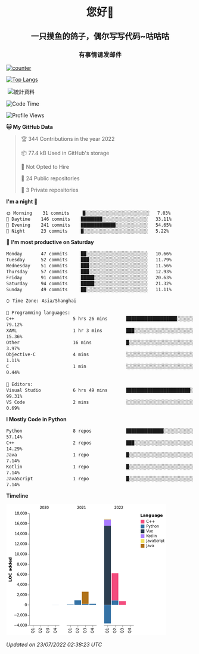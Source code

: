 

<!--
**kitUIN/kitUIN** is a ✨ _special_ ✨ repository because its `README.md` (this file) appears on your GitHub profile.

Here are some ideas to get you started:

- 🔭 I’m currently working on ...
- 🌱 I’m currently learning ...
- 👯 I’m looking to collaborate on ...
- 🤔 I’m looking for help with ...
- 💬 Ask me about ...
- 📫 How to reach me: ...
- 😄 Pronouns: ...
- ⚡ Fun fact: ...
-->
<h1 align="center">您好👋</h1>
<h2 align="center">一只摸鱼的鸽子，偶尔写写代码~咕咕咕</h2>
<h3 align="center">有事情请发邮件</h3>

[![counter](https://count.getloli.com/get/@KitUIN?theme=rule34)](https://count.getloli.com/)

[![Top Langs](https://github-readme-stats.vercel.app/api/top-langs/?username=kitUIN&show_icons=true&theme=gruvbox&locale=cn&layout=compact)](https://github.com/anuraghazra/github-readme-stats)

<p>&nbsp;<img align="center" src="https://github-readme-stats.vercel.app/api?username=kitUIN&show_icons=true&theme=gruvbox&locale=cn" alt="統計資料" /></p>


<!--START_SECTION:waka-->
![Code Time](http://img.shields.io/badge/Code%20Time-610%20hrs%2044%20mins-blue)

![Profile Views](http://img.shields.io/badge/Profile%20Views-0-blue)

**🐱 My GitHub Data** 

> 🏆 344 Contributions in the year 2022
 > 
> 📦 77.4 kB Used in GitHub's storage 
 > 
> 🚫 Not Opted to Hire
 > 
> 📜 24 Public repositories 
 > 
> 🔑 3 Private repositories  
 > 
**I'm a night 🦉** 

```text
🌞 Morning    31 commits     █░░░░░░░░░░░░░░░░░░░░░░░░   7.03% 
🌆 Daytime    146 commits    ████████░░░░░░░░░░░░░░░░░   33.11% 
🌃 Evening    241 commits    █████████████░░░░░░░░░░░░   54.65% 
🌙 Night      23 commits     █░░░░░░░░░░░░░░░░░░░░░░░░   5.22%

```
📅 **I'm most productive on Saturday** 

```text
Monday       47 commits     ██░░░░░░░░░░░░░░░░░░░░░░░   10.66% 
Tuesday      52 commits     ███░░░░░░░░░░░░░░░░░░░░░░   11.79% 
Wednesday    51 commits     ███░░░░░░░░░░░░░░░░░░░░░░   11.56% 
Thursday     57 commits     ███░░░░░░░░░░░░░░░░░░░░░░   12.93% 
Friday       91 commits     █████░░░░░░░░░░░░░░░░░░░░   20.63% 
Saturday     94 commits     █████░░░░░░░░░░░░░░░░░░░░   21.32% 
Sunday       49 commits     ██░░░░░░░░░░░░░░░░░░░░░░░   11.11%

```


```text
⌚︎ Time Zone: Asia/Shanghai

💬 Programming languages: 
C++                      5 hrs 26 mins       ███████████████████░░░░░░   79.12% 
XAML                     1 hr 3 mins         ███░░░░░░░░░░░░░░░░░░░░░░   15.36% 
Other                    16 mins             █░░░░░░░░░░░░░░░░░░░░░░░░   3.97% 
Objective-C              4 mins              ░░░░░░░░░░░░░░░░░░░░░░░░░   1.11% 
C                        1 min               ░░░░░░░░░░░░░░░░░░░░░░░░░   0.44%

📝 Editors: 
Visual Studio            6 hrs 49 mins       ████████████████████████░   99.31% 
VS Code                  2 mins              ░░░░░░░░░░░░░░░░░░░░░░░░░   0.69%

```

**I Mostly Code in Python** 

```text
Python                   8 repos             ██████████████░░░░░░░░░░░   57.14% 
C++                      2 repos             ███░░░░░░░░░░░░░░░░░░░░░░   14.29% 
Java                     1 repo              █░░░░░░░░░░░░░░░░░░░░░░░░   7.14% 
Kotlin                   1 repo              █░░░░░░░░░░░░░░░░░░░░░░░░   7.14% 
JavaScript               1 repo              █░░░░░░░░░░░░░░░░░░░░░░░░   7.14%

```


**Timeline**

![Chart not found](https://raw.githubusercontent.com/kitUIN/kitUIN/main/charts/bar_graph.png) 


 *Updated on 23/07/2022 02:38:23 UTC*
<!--END_SECTION:waka-->
